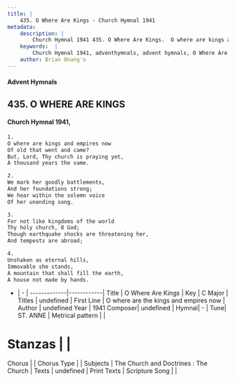 ```yaml
---
title: |
    435. O Where Are Kings - Church Hymnal 1941
metadata:
    description: |
        Church Hymnal 1941 435. O Where Are Kings.  O where are kings and empires now  Of old that went and came?  But, Lord, Thy church is praying yet,  A thousand years the same. 
    keywords:  |
        Church Hymnal 1941, adventhymnals, advent hymnals, O Where Are Kings, O where are the kings and empires now. 
    author: Brian Onang'o
---
```


#### Advent Hymnals
## 435. O WHERE ARE KINGS
####  Church Hymnal 1941,

```txt
1.
O where are kings and empires now 
Of old that went and came? 
But, Lord, Thy church is praying yet, 
A thousand years the same. 

2.
We mark her goodly battlements, 
And her foundations strong; 
We hear within the solemn voice 
Of her unending song. 

3.
For not like kingdoms of the world 
Thy holy church, 0 God; 
Though earthquake shocks are threatening her, 
And tempests are abroad; 

4.
Unshaken as eternal hills, 
Immovable she stands, 
A mountain that shall fill the earth, 
A house not made by hands.

```

- |   -  |
-------------|------------|
Title | O Where Are Kings |
Key | C Major |
Titles | undefined |
First Line | O where are the kings and empires now |
Author | undefined
Year | 1941
Composer| undefined |
Hymnal|  - |
Tune| ST. ANNE |
Metrical pattern | |
# Stanzas |  |
Chorus |  |
Chorus Type |  |
Subjects | The Church and Doctrines : The Church |
Texts | undefined |
Print Texts | 
Scripture Song |  |
    
